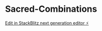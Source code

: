 # Sacred-Combinations

[Edit in StackBlitz next generation editor ⚡️](https://stackblitz.com/~/github.com/MingAinspire/Sacred-Combinations)